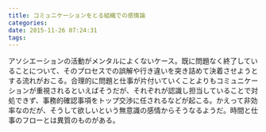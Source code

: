 ```yaml
---
title: コミュニケーションをとる組織での感情論
categories:
date: 2015-11-26 07:24:31
tags:
---
```


アソシエーションの活動がメンタルによくないケース。既に問題なく終了していることについて、そのプロセスでの誤解や行き違いを突き詰めて決着させようとする流れがおこる。合理的に問題と仕事が片付いていくことよりもコミュニケーションが重視されるといえばそうだが、それぞれが認識し担当していることで対処できず、事務的確認事項をトップ交渉に任されるなどが起こる。かえって非効率なのだが、そうして欲しいという無意識の感情からそうなるようだ。時間と仕事のフローとは異質のものがある。